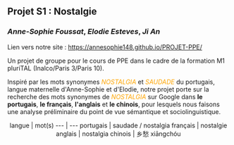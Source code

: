 ## Projet S1 : **Nostalgie**
### *Anne-Sophie Foussat*, *Elodie Esteves*, *Ji An*

Lien vers notre site : https://annesophie148.github.io/PROJET-PPE/ 

Un projet de groupe pour le cours de PPE dans le cadre de la formation M1 pluriTAL (Inalco/Paris 3/Paris 10).  

Inspiré par les mots synonymes <font color="orange">*NOSTALGIA*</font> et <font color="orange">*SAUDADE*</font> du portugais, langue maternelle d'Anne-Sophie et d'Elodie, notre projet porte sur la recherche des mots synonymes de <font color="orange">*NOSTALGIA*</font> sur Google dans **le portugais**, **le français**, **l'anglais** et **le chinois**, pour lesquels nous faisons une analyse préliminaire du point de vue sémantique et sociolinguistique.

<center>
langue | mot(s)
--- | ---  
portugais | saudade / nostalgia
français | nostalgie
anglais | nostalgia
chinois | 乡愁 xiāngchóu
</center>
